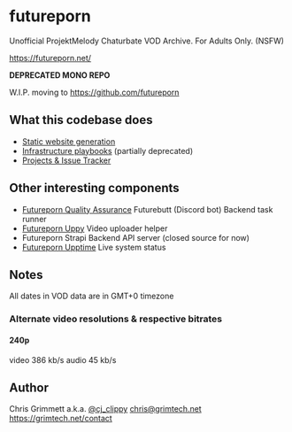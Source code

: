 # futureporn

Unofficial ProjektMelody Chaturbate VOD Archive. For Adults Only. (NSFW)

https://futureporn.net/

**DEPRECATED MONO REPO**

W.I.P. moving to https://github.com/futureporn

## What this codebase does

* [Static website generation](https://github.com/insanity54/futureporn/tree/main/website)
* [Infrastructure playbooks](https://github.com/insanity54/futureporn/tree/main/ansible/roles) (partially deprecated)
* [Projects & Issue Tracker](https://github.com/insanity54/futureporn/issues)

## Other interesting components

* [Futureporn Quality Assurance](https://github.com/insanity54/futureporn-qa) Futurebutt (Discord bot) Backend task runner
* [Futureporn Uppy](https://github.com/insanity54/futureporn-uppy) Video uploader helper
* Futureporn Strapi Backend API server (closed source for now)
* [Futureporn Upptime](https://github.com/insanity54/futureporn-status) Live system status

## Notes

All dates in VOD data are in GMT+0 timezone

### Alternate video resolutions & respective bitrates

#### 240p

video 386 kb/s
audio 45 kb/s


## Author

Chris Grimmett a.k.a. [@cj_clippy](https://twitter.com/cj_clippy) <chris@grimtech.net> https://grimtech.net/contact 
